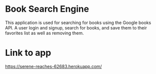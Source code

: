 # Book Search Engine 
This application is used for searching for books using the Google books API. A user login and signup, search for books, and save them to their favorites list as well as removing them.

# Link to app

https://serene-reaches-62683.herokuapp.com/






